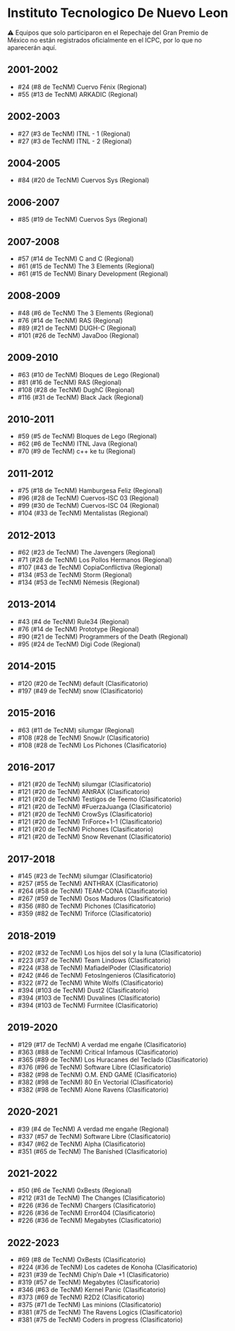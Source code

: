 # Instituto Tecnologico De Nuevo Leon

:warning: Equipos que solo participaron en el Repechaje del Gran Premio de México no están registrados oficialmente en el ICPC, por lo que no aparecerán aquí.

## 2001-2002

- #24 (#8 de TecNM) Cuervo Fénix (Regional)
- #55 (#13 de TecNM) ARKADIC (Regional)

## 2002-2003

- #27 (#3 de TecNM) ITNL - 1 (Regional)
- #27 (#3 de TecNM) ITNL - 2 (Regional)

## 2004-2005

- #84 (#20 de TecNM) Cuervos Sys (Regional)

## 2006-2007

- #85 (#19 de TecNM) Cuervos Sys (Regional)

## 2007-2008

- #57 (#14 de TecNM) C and C (Regional)
- #61 (#15 de TecNM) The 3 Elements (Regional)
- #61 (#15 de TecNM) Binary Development (Regional)

## 2008-2009

- #48 (#6 de TecNM) The 3 Elements (Regional)
- #76 (#14 de TecNM) RAS (Regional)
- #89 (#21 de TecNM) DUGH-C (Regional)
- #101 (#26 de TecNM) JavaDoo (Regional)

## 2009-2010

- #63 (#10 de TecNM) Bloques de Lego (Regional)
- #81 (#16 de TecNM) RAS (Regional)
- #108 (#28 de TecNM) DughC (Regional)
- #116 (#31 de TecNM) Black Jack (Regional)

## 2010-2011

- #59 (#5 de TecNM) Bloques de Lego (Regional)
- #62 (#6 de TecNM) ITNL Java (Regional)
- #70 (#9 de TecNM) c++ ke tu (Regional)

## 2011-2012

- #75 (#18 de TecNM) Hamburgesa Feliz (Regional)
- #96 (#28 de TecNM) Cuervos-ISC 03 (Regional)
- #99 (#30 de TecNM) Cuervos-ISC 04 (Regional)
- #104 (#33 de TecNM) Mentalistas (Regional)

## 2012-2013

- #62 (#23 de TecNM) The Javengers (Regional)
- #71 (#28 de TecNM) Los Pollos Hermanos (Regional)
- #107 (#43 de TecNM) CopiaConflictiva (Regional)
- #134 (#53 de TecNM) Storm (Regional)
- #134 (#53 de TecNM) Némesis (Regional)

## 2013-2014

- #43 (#4 de TecNM) Rule34 (Regional)
- #76 (#14 de TecNM) Prototype (Regional)
- #90 (#21 de TecNM) Programmers of the Death (Regional)
- #95 (#24 de TecNM) Digi Code (Regional)

## 2014-2015

- #120 (#20 de TecNM) default (Clasificatorio)
- #197 (#49 de TecNM) snow (Clasificatorio)

## 2015-2016

- #63 (#11 de TecNM) silumgar (Regional)
- #108 (#28 de TecNM) SnowJr (Clasificatorio)
- #108 (#28 de TecNM) Los Pichones (Clasificatorio)

## 2016-2017

- #121 (#20 de TecNM) silumgar (Clasificatorio)
- #121 (#20 de TecNM) ANtRAX (Clasificatorio)
- #121 (#20 de TecNM) Testigos de Teemo (Clasificatorio)
- #121 (#20 de TecNM) #FuerzaJuanga (Clasificatorio)
- #121 (#20 de TecNM) CrowSys (Clasificatorio)
- #121 (#20 de TecNM) TriForce+1-1 (Clasificatorio)
- #121 (#20 de TecNM) Pichones (Clasificatorio)
- #121 (#20 de TecNM) Snow Revenant (Clasificatorio)

## 2017-2018

- #145 (#23 de TecNM) silumgar (Clasificatorio)
- #257 (#55 de TecNM) ANTHRAX (Clasificatorio)
- #264 (#58 de TecNM) TEAM-CONA (Clasificatorio)
- #267 (#59 de TecNM) Osos Maduros (Clasificatorio)
- #356 (#80 de TecNM) Pichones (Clasificatorio)
- #359 (#82 de TecNM) Triforce (Clasificatorio)

## 2018-2019

- #202 (#32 de TecNM) Los hijos del sol y la luna (Clasificatorio)
- #223 (#37 de TecNM) Team Lindows (Clasificatorio)
- #224 (#38 de TecNM) MafiadelPoder (Clasificatorio)
- #242 (#46 de TecNM) FetosIngenieros (Clasificatorio)
- #322 (#72 de TecNM) White Wolfs (Clasificatorio)
- #394 (#103 de TecNM) Dust2 (Clasificatorio)
- #394 (#103 de TecNM) Duvalines (Clasificatorio)
- #394 (#103 de TecNM) Furrnitee (Clasificatorio)

## 2019-2020

- #129 (#17 de TecNM) A verdad me engañe (Clasificatorio)
- #363 (#88 de TecNM) Critical Infamous (Clasificatorio)
- #365 (#89 de TecNM) Los Huracanes del Teclado (Clasificatorio)
- #376 (#96 de TecNM) Software Libre (Clasificatorio)
- #382 (#98 de TecNM) O.M. END GAME (Clasificatorio)
- #382 (#98 de TecNM) 80 En Vectorial (Clasificatorio)
- #382 (#98 de TecNM) Alone Ravens (Clasificatorio)

## 2020-2021

- #39 (#4 de TecNM) A verdad me engañe (Regional)
- #337 (#57 de TecNM) Software Libre (Clasificatorio)
- #347 (#62 de TecNM) Alpha (Clasificatorio)
- #351 (#65 de TecNM) The  Banished (Clasificatorio)

## 2021-2022

- #50 (#6 de TecNM) 0xBests (Regional)
- #212 (#31 de TecNM) The Changes (Clasificatorio)
- #226 (#36 de TecNM) Chargers (Clasificatorio)
- #226 (#36 de TecNM) Error404 (Clasificatorio)
- #226 (#36 de TecNM) Megabytes (Clasificatorio)

## 2022-2023

- #69 (#8 de TecNM) OxBests (Clasificatorio)
- #224 (#36 de TecNM) Los cadetes de Konoha (Clasificatorio)
- #231 (#39 de TecNM) Chip’n Dale +1 (Clasificatorio)
- #319 (#57 de TecNM) Megabytes (Clasificatorio)
- #346 (#63 de TecNM) Kernel Panic (Clasificatorio)
- #373 (#69 de TecNM) R2D2 (Clasificatorio)
- #375 (#71 de TecNM) Las minions (Clasificatorio)
- #381 (#75 de TecNM) The Ravens Logics (Clasificatorio)
- #381 (#75 de TecNM) Coders in progress (Clasificatorio)


